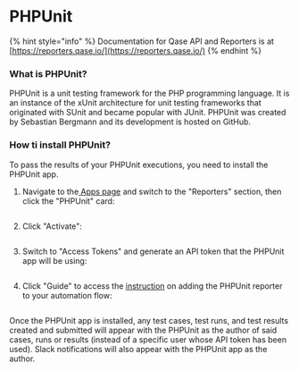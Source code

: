 # PHPUnit

{% hint style="info" %}
Documentation for Qase API and Reporters is at [https://reporters.qase.io/](https://reporters.qase.io/)
{% endhint %}

### What is PHPUnit?

PHPUnit is a unit testing framework for the PHP programming language. It is an instance of the xUnit architecture for unit testing frameworks that originated with SUnit and became popular with JUnit. PHPUnit was created by Sebastian Bergmann and its development is hosted on GitHub.

### How ti install PHPUnit?

To pass the results of your PHPUnit executions, you need to install the PHPUnit app.

1.  Navigate to the[ Apps page](https://app.qase.io/apps) and switch to the "Reporters" section, then click the "PHPUnit" card:



    <figure><img src="https://downloads.intercomcdn.com/i/o/658668945/b05f1f23c60dcc42f2c72987/image.png" alt=""><figcaption></figcaption></figure>
2.  Click "Activate":



    <figure><img src="https://downloads.intercomcdn.com/i/o/658669415/a2d7b087220d70f1258f3491/image.png" alt=""><figcaption></figcaption></figure>
3.  Switch to "Access Tokens" and generate an API token that the PHPUnit app will be using:



    <figure><img src="https://downloads.intercomcdn.com/i/o/658669878/c0d207dae7bf87f7f33af62c/image.png" alt=""><figcaption></figcaption></figure>
4.  Click "Guide" to access the [instruction](https://github.com/qase-tms/qase-phpunit#readme) on adding the PHPUnit reporter to your automation flow:



    <figure><img src="https://downloads.intercomcdn.com/i/o/658670350/d5aa68e79f05d7c8e029b1a1/image.png" alt=""><figcaption></figcaption></figure>

Once the PHPUnit app is installed, any test cases, test runs, and test results created and submitted will appear with the PHPUnit as the author of said cases, runs or results (instead of a specific user whose API token has been used). Slack notifications will also appear with the PHPUnit app as the author.

